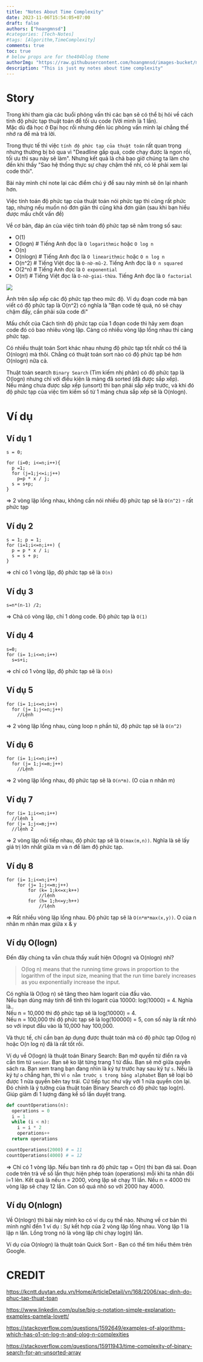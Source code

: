 ```yaml
---
title: "Notes About Time Complexity"
date: 2023-11-06T15:54:05+07:00
draft: false
authors: ["hoangmnsd"]
#categories: [Tech-Notes]
#tags: [Algorithm,TimeComplexity]
comments: true
toc: true
# below props are for the404blog theme
authorImg: "https://raw.githubusercontent.com/hoangmnsd/images-bucket/master/static/images/hoangmsnd-avatar001.jpg"
description: "This is just my notes about time complexity"
---
```


# Story

Trong khi tham gia các buổi phỏng vấn thì các bạn sẽ có thể bị hỏi về cách tính độ phức tạp thuật toán để tối ưu code (Với mình là 1 lần).  
Mặc dù đã học ở Đại học rồi nhưng đến lúc phỏng vấn mình lại chẳng thế nhớ ra để mà trả lời.

Trong thực tế thì việc `tính độ phức tạp của thuật toán` rất quan trọng nhưng thường bị bỏ qua vì "Deadline gấp quá, code chạy được là ngon rồi, tối ưu thì sau này sẽ làm". Nhưng kết quả là chả bao giờ chúng ta làm cho đến khi thấy "Sao hệ thống thực sự chạy chậm thế nhỉ, có lẽ phải xem lại code thôi".  

Bài này mình chỉ note lại các điểm chú ý để sau này mình sẽ ôn lại nhanh hơn.  

Việc tính toán độ phức tạp của thuật toán nói phức tạp thì cũng rất phức tạp, nhưng nếu muốn nó đơn giản thì cũng khá đơn giản (sau khi bạn hiểu được mấu chốt vấn đề)  

Về cơ bản, đáp án của việc tính toán độ phức tạp sẽ nằm trong số sau:
- O(1)
- O(logn)  # Tiếng Anh đọc là `O logarithmic` hoặc `O log n`
- O(n)
- O(nlogn) # Tiếng Anh đọc là `O linearithmic` hoặc `O n log n`
- O(n^2)   # Tiếng Việt đọc là `O-nờ-mũ-2`. Tiếng Anh đọc là `O n squared`
- O(2^n)   # Tiếng Anh đọc là `O exponential`
- O(n!)    # Tiếng Việt đọc là `O-nờ-giai-thừa`. Tiếng Anh đọc là `O factorial`

![](https://raw.githubusercontent.com/hoangmnsd/images-bucket/master/static/images/big-o-complexity-chart.jpg)

Ảnh trên sắp xếp các độ phức tạp theo mức độ. Ví dụ đoạn code mà bạn viết có độ phức tạp là O(n^2) có nghĩa là "Bạn code tệ quá, nó sẽ chạy chậm đấy, cần phải sửa code đi"

Mấu chốt của Cách tính độ phức tạp của 1 đoạn code thì hãy xem đoạn code đó có bao nhiêu vòng lặp. Càng có nhiều vòng lặp lồng nhau thì càng phức tạp.

Có nhiều thuật toán Sort khác nhau nhưng độ phức tạp tốt nhất có thể là O(nlogn) mà thôi. Chẳng có thuật toán sort nào có độ phức tạp bé hơn O(nlogn) nữa cả.

Thuật toán search `Binary Search` (Tìm kiếm nhị phân) có độ phức tạp là O(logn) nhưng chỉ với điều kiện là mảng đã sorted (đã được sắp xếp).  
Nếu mảng chưa được sắp xếp (unsort) thì bạn phải sắp xếp trước, và khi đó độ phức tạp của việc tìm kiếm số từ 1 mảng chưa sắp xếp sẽ là O(nlogn).   


# Ví dụ

## Ví dụ 1

```
s = 0;

for (i=0; i<=n;i++){
  p =1;
  for (j=1;j<=i;j++)
    p=p * x / j;
  s = s+p;
}
```
=> 2 vòng lặp lồng nhau, không cần nói nhiều độ phức tạp sẽ là `O(n^2)` - rất phức tạp

## Ví dụ 2

```
s = 1; p = 1;
for (i=1;i<=n;i++) {
  p = p * x / i;
  s = s + p;
}
```
=> chỉ có 1 vòng lặp, độ phức tạp sẽ là `O(n)`

## Ví dụ 3

```
s=n*(n-1) /2;
```
=> Chả có vòng lặp, chỉ 1 dòng code. Độ phức tạp là `O(1)`

## Ví dụ 4
```
s=0;
for (i= 1;i<=n;i++)
  s=s+i;
```
=> chỉ có 1 vòng lặp, độ phức tạp sẽ là `O(n)`

## Ví dụ 5

```
for (i= 1;i<=n;i++)
  for (j= 1;j<=n;j++)
    //Lệnh
```
=> 2 vòng lặp lồng nhau, cùng loop n phần tử, độ phức tạp sẽ là `O(n^2)`

## Ví dụ 6

```
for (i= 1;i<=n;i++)
  for (j= 1;j<=m;j++)
    //Lệnh
```
=> 2 vòng lặp lồng nhau, độ phức tạp sẽ là `O(n*m)`. (O của n nhân m)

## Ví dụ 7

```
for (i= 1;i<=n;i++)
  //lệnh 1
for (j= 1;j<=m;j++)
  //lệnh 2
```
=> 2 vòng lặp nối tiếp nhau, độ phức tạp sẽ là `O(max(m,n))`. Nghĩa là sẽ lấy giá trị lớn nhất giữa m và n để làm độ phức tạp.

## Ví dụ 8

```
for (i= 1;i<=n;i++)
    for (j= 1;j<=m;j++)
        for (k= 1;k<=x;k++)
            //lệnh
        for (h= 1;h<=y;h++)
            //lệnh
```
=> Rất nhiều vòng lặp lồng nhau. Độ phức tạp sẽ là `O(n*m*max(x,y))`. O của n nhân m nhân max giữa x & y

## Ví dụ O(logn)

Đến đây chúng ta vẫn chưa thấy xuất hiện O(logn) và O(nlogn) nhỉ?

> O(log n) means that the running time grows in proportion to the logarithm of the input size, meaning that the run time barely increases as you exponentially increase the input.  

Có nghĩa là O(log n) sẽ tăng theo hàm logarit của đầu vào.  
Nếu bạn dùng máy tính để tính thì logarit của 10000: log(10000) = 4. Nghĩa là..  
Nếu n = 10,000  thì độ phức tạp sẽ là log(10000) = 4.  
Nếu n = 100,000 thì độ phức tạp sẽ là log(100000) = 5, con số này là rất nhỏ so với input đầu vào là 10,000 hay 100,000.  

Và thực tế, chỉ cần bạn áp dụng được thuật toán mà có độ phức tạp O(log n) hoặc O(n log n) đã là rất tốt rồi.

Ví dụ về O(logn) là thuật toán Binary Search: Bạn mở quyền từ điển ra và cần tìm từ `senior`. Bạn sẽ ko lật từng trang 1 từ đầu. Bạn sẽ mở giữa quyển sách ra. Bạn xem trang bạn đang nhìn là ký tự trước hay sau ký tự `s`. Nếu là ký tự `o` chẳng hạn, thì vì `o nằm trước s trong bảng alphabet` Bạn sẽ loại bỏ được 1 nửa quyền bên tay trái. Cứ tiếp tục như vậy với 1 nửa quyền còn lại. Đó chính là ý tưởng của thuật toán Binary Search có độ phức tạp log(n). Giúp giảm đi 1 lượng đáng kể số lần duyệt trang.  

```python
def countOperations(n):
  operations = 0
  i = 1
  while (i < n):
    i = i * 2
    operations++
  return operations

countOperations(2000) # = 11
countOperations(4000) # = 12
```
=> Chỉ có 1 vòng lặp. Nếu bạn tính ra độ phức tạp = O(n) thì bạn đã sai.
Đoạn code trên trả về số lần thực hiện phép toán (operations) mỗi khi ta nhân đôi i=1 lên. Kết quả là nếu n = 2000, vòng lặp sẽ chạy 11 lần. Nếu n = 4000 thì vòng lặp sẽ chạy 12 lần. Con số quá nhỏ so với 2000 hay 4000.

## Ví dụ O(nlogn)

Về O(nlogn) thì bài này mình ko có ví dụ cụ thể nào. Nhưng về cơ bản thì mình nghĩ đến 1 ví dụ : Sự kết hợp của 2 vòng lặp lồng nhau. Vòng lặp 1 là lặp n lần. Lồng trong nó là vòng lặp chỉ chạy log(n) lần.

Ví dụ của O(nlogn) là thuật toán Quick Sort - Bạn có thể tìm hiểu thêm trên Google. 

# CREDIT

https://kcntt.duytan.edu.vn/Home/ArticleDetail/vn/168/2006/xac-dinh-do-phuc-tap-thuat-toan

https://www.linkedin.com/pulse/big-o-notation-simple-explanation-examples-pamela-lovett/

https://stackoverflow.com/questions/1592649/examples-of-algorithms-which-has-o1-on-log-n-and-olog-n-complexities

https://stackoverflow.com/questions/15911943/time-complexity-of-binary-search-for-an-unsorted-array

